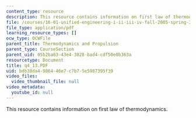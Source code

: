 ```yaml
---
content_type: resource
description: This resource contains information on first law of thermodynamics.
file: /courses/16-01-unified-engineering-i-ii-iii-iv-fall-2005-spring-2006/bdb38da4986446e7c7b75e5987395f39_q4_13.PDF
file_type: application/pdf
learning_resource_types: []
ocw_type: OCWFile
parent_title: Thermodynamics and Propulsion
parent_type: CourseSection
parent_uid: 05b2ba63-43e4-3028-bad4-cdf50e0b363a
resourcetype: Document
title: q4_13.PDF
uid: bdb38da4-9864-46e7-c7b7-5e5987395f39
video_files:
  video_thumbnail_file: null
video_metadata:
  youtube_id: null
---
```

This resource contains information on first law of thermodynamics.

